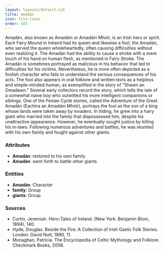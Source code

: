 ```yaml
---
layout: layouts/default.njk
title: Amadán
icon: file-lines
order: 103
---
```

Amadán, also known as Amadáin or Amadáin Mhóir, is an Irish hero or spirit. Each Fairy Mound in Ireland had its queen and likewise a fool, the Amadán, who served the queen wholeheartedly, often causing difficulties without even realizing it. The Amadán had the ability to cause a stroke with a mere touch of his hand on human flesh, as mentioned in Fairy Stroke. The Amadán is sometimes portrayed as malicious in his behavior that led to difficulties for his victims. Nevertheless, he is more often depicted as a foolish character who fails to understand the serious consequences of his acts. The fool also appears in oral folklore and written texts as a helpless and simple-minded human, as exemplified in the story of "Shawn an Omadawn." Several early collectors record the story, which tells the tale of a somewhat naive boy who outwitted his more intelligent companions or siblings. One of the Fenian Cycle stories, called the Adventure of the Great Amadán (Eachtra an Amadáin Mhóir), portrays the fool as the son of a king whose lands were taken away by invaders. In hiding, he grew into a hairy giant who married into the family that dispossessed him, despite his unattractive appearance. However, he eventually sought justice by killing his in-laws. Following numerous adventures and battles, he was reunited with his own family and fought against other giants.

### Attributes

- **Amadán**: restored to his own family
- **Amadán**: went forth to battle other giants

### Entities

- **Amadán**: Character
- **family**: Group
- **giants**: Group

### Sources

- Curtin, Jeremiah. Hero-Tales of Ireland. (New York: Benjamin Blom, 1894), 140.
- Hyde, Douglas. Beside the Fire: A Collection of Irish Gaelic Folk Stories. London: David Nutt, 1890, 11.
- Monaghan, Patricia. The Encyclopedia of Celtic Mythology and Folklore. Checkmark Books, 2008.

